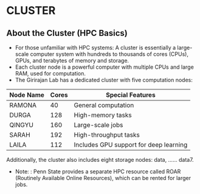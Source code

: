 # CLUSTER 

## About the Cluster (HPC Basics)

* For those unfamiliar with HPC systems: A cluster is essentially a large-scale computer system with hundreds to thousands of cores (CPUs), GPUs, and terabytes of memory and storage.
* Each cluster node is a powerful computer with multiple CPUs and large RAM, used for computation.
* The Girirajan Lab has a dedicated cluster with five computation nodes:

| Node Name | Cores | Special Features |
|-----------|-------|------------------|
| RAMONA    | 40    | General computation |
| DURGA     | 128   | High-memory tasks |
| QINGYU    | 160   | Large-scale jobs |
| SARAH     | 192   | High-throughput tasks |
| LAILA     | 112   | Includes GPU support for deep learning |

Additionally, the cluster also includes eight storage nodes: data, …... data7.

* Note: : Penn State provides a separate HPC resource called ROAR (Routinely Available Online Resources), which can be rented for larger jobs.
